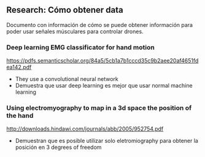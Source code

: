 ## Research: Cómo obtener data

Documento con información de cómo se puede obtener información para poder usar señales músculares para controlar drones.

### Deep learning EMG classificator for hand motion

https://pdfs.semanticscholar.org/84a5/5cb1a7b1cccd35c9b2aee20af4651fdea142.pdf

- They use a convolutional neural network
- Demuestra que usar deep learning es mejor que usar normal machine learning


### Using electromyography to map in a 3d space the position of the hand

http://downloads.hindawi.com/journals/abb/2005/952754.pdf

- Demuestran que es posible utilizar solo eletromiography para obtener la posición en 3 degrees of freedom


### 